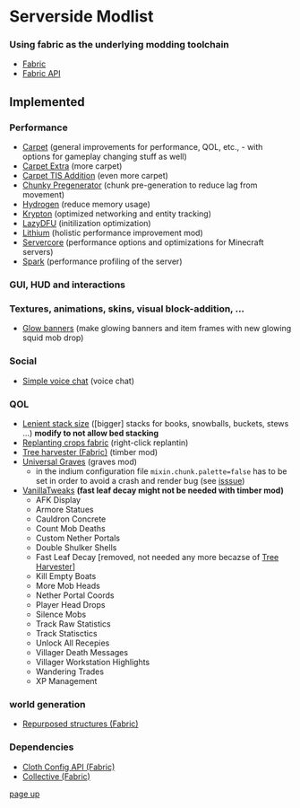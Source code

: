 # Serverside Modlist

### Using fabric as the underlying modding toolchain
* [Fabric](https://fabricmc.net/)
* [Fabric API](https://www.curseforge.com/minecraft/mc-mods/fabric-api)
## Implemented
### Performance
* [Carpet](https://www.curseforge.com/minecraft/mc-mods/carpet/files/all) (general improvements for performance, QOL, etc., - with options for gameplay changing stuff as well)
* [Carpet Extra](https://www.curseforge.com/minecraft/mc-mods/carpet-extra/files/all) (more carpet)
* [Carpet TIS Addition](https://github.com/TISUnion/Carpet-TIS-Addition/releases) (even more carpet)
* [Chunky Pregenerator](https://www.curseforge.com/minecraft/mc-mods/chunky-pregenerator) (chunk pre-generation to reduce lag from movement)
* [Hydrogen](https://github.com/jellysquid3/hydrogen-fabric/releases) (reduce memory usage)
* [Krypton](https://github.com/astei/krypton/releases) (optimized networking and entity tracking)
* [LazyDFU](https://www.curseforge.com/minecraft/mc-mods/lazydfu) (initilization optimization)
* [Lithium](https://www.curseforge.com/minecraft/mc-mods/lithium/files/all) (holistic performance improvement mod)
* [Servercore](https://modrinth.com/mod/servercore) (performance options and optimizations for Minecraft servers)
* [Spark](https://ci.lucko.me/job/spark/) (performance profiling of the server)
### GUI, HUD and interactions
### Textures, animations, skins, visual block-addition, ...
* [Glow banners](https://www.curseforge.com/minecraft/mc-mods/glow-banners) (make glowing banners and item frames with new glowing squid mob drop)
### Social
* [Simple voice chat](https://www.curseforge.com/minecraft/mc-mods/simple-voice-chat) (voice chat)
### QOL
* [Lenient stack size](https://www.curseforge.com/minecraft/mc-mods/lenient-stack-size) ([bigger] stacks for books, snowballs, buckets, stews ...) **modify to not allow bed stacking**
* [Replanting crops fabric](https://www.curseforge.com/minecraft/mc-mods/replanting-crops-fabric) (right-click replantin)
* [Tree harvester (Fabric)](https://www.curseforge.com/minecraft/mc-mods/tree-harvester-fabric) (timber mod)
* [Universal Graves](https://modrinth.com/mod/universal-graves) (graves mod)
  * in the indium configuration file `mixin.chunk.palette=false` has to be set in order to avoid a crash and render bug (see [isssue](https://github.com/Patbox/UniversalGraves/issues/30))
* [VanillaTweaks](https://vanillatweaks.net/share#rUoss6) **(fast leaf decay might not be needed with timber mod)**
  * AFK Display
  * Armore Statues
  * Cauldron Concrete
  * Count Mob Deaths
  * Custom Nether Portals
  * Double Shulker Shells
  * Fast Leaf Decay [removed, not needed any more becazse of [Tree Harvester]((https://www.curseforge.com/minecraft/mc-mods/tree-harvester-fabric))]
  * Kill Empty Boats
  * More Mob Heads
  * Nether Portal Coords
  * Player Head Drops
  * Silence Mobs
  * Track Raw Statistics
  * Track Statisctics
  * Unlock All Recepies
  * Villager Death Messages
  * Villager Workstation Highlights
  * Wandering Trades
  * XP Management
### world generation
* [Repurposed structures (Fabric)](https://www.curseforge.com/minecraft/mc-mods/repurposed-structures-fabric) 
### Dependencies
* [Cloth Config API (Fabric)](https://www.curseforge.com/minecraft/mc-mods/cloth-config/)
* [Collective (Fabric)](https://www.curseforge.com/minecraft/mc-mods/collective-fabric)

[page up](https://github.com/WhiteBrownie/1.18Server/tree/main/1.18)
